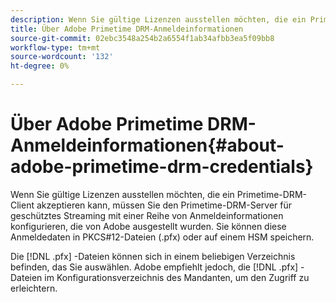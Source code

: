 ```yaml
---
description: Wenn Sie gültige Lizenzen ausstellen möchten, die ein Primetime-DRM-Client akzeptieren kann, müssen Sie den Primetime-DRM-Server für geschütztes Streaming mit einer Reihe von Anmeldeinformationen konfigurieren, die von Adobe ausgestellt wurden. Sie können diese Anmeldedaten in PKCS#12-Dateien (.pfx) oder auf einem HSM speichern.
title: Über Adobe Primetime DRM-Anmeldeinformationen
source-git-commit: 02ebc3548a254b2a6554f1ab34afbb3ea5f09bb8
workflow-type: tm+mt
source-wordcount: '132'
ht-degree: 0%

---
```


# Über Adobe Primetime DRM-Anmeldeinformationen{#about-adobe-primetime-drm-credentials}

Wenn Sie gültige Lizenzen ausstellen möchten, die ein Primetime-DRM-Client akzeptieren kann, müssen Sie den Primetime-DRM-Server für geschütztes Streaming mit einer Reihe von Anmeldeinformationen konfigurieren, die von Adobe ausgestellt wurden. Sie können diese Anmeldedaten in PKCS#12-Dateien (.pfx) oder auf einem HSM speichern.

Die [!DNL .pfx] -Dateien können sich in einem beliebigen Verzeichnis befinden, das Sie auswählen. Adobe empfiehlt jedoch, die [!DNL .pfx] -Dateien im Konfigurationsverzeichnis des Mandanten, um den Zugriff zu erleichtern.
